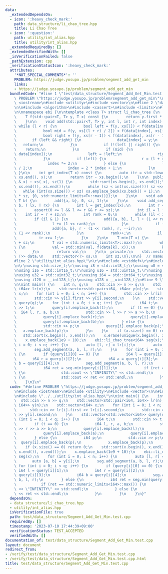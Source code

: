 ```yaml
---
data:
  _extendedDependsOn:
  - icon: ':heavy_check_mark:'
    path: data_structure/li_chao_tree.hpp
    title: Li Chao Tree
  - icon: ':question:'
    path: utility/int_alias.hpp
    title: utility/int_alias.hpp
  _extendedRequiredBy: []
  _extendedVerifiedWith: []
  _isVerificationFailed: false
  _pathExtension: cpp
  _verificationStatusIcon: ':heavy_check_mark:'
  attributes:
    '*NOT_SPECIAL_COMMENTS*': ''
    PROBLEM: https://judge.yosupo.jp/problem/segment_add_get_min
    links:
    - https://judge.yosupo.jp/problem/segment_add_get_min
  bundledCode: "#line 1 \"test/data_structure/Segment_Add_Get_Min.test.cpp\"\n#define\
    \ PROBLEM \"https://judge.yosupo.jp/problem/segment_add_get_min\"\n\n#include\
    \ <iostream>\n#include <utility>\n#include <vector>\n\n#line 2 \"data_structure/li_chao_tree.hpp\"\
    \n\n#include <algorithm>\n#include <cassert>\n#include <limits>\n#line 8 \"data_structure/li_chao_tree.hpp\"\
    \n\nnamespace ebi {\n\ntemplate <class T> struct li_chao_tree {\n  private:\n\
    \    T f(std::pair<T, T> y, T x) const {\n        return y.first * x + y.second;\n\
    \    }\n\n    void add(std::pair<T, T> y, int l, int r, int index) {\n       \
    \ while (l < r) {\n            bool left = f(y, xs[l]) < f(data[index], xs[l]);\n\
    \            bool mid = f(y, xs[(l + r) / 2]) < f(data[index], xs[(l + r) / 2]);\n\
    \            bool right = f(y, xs[r - 1]) < f(data[index], xs[r - 1]);\n     \
    \       if (left && right) {\n                data[index] = y;\n             \
    \   return;\n            }\n            if (!(left || right)) {\n            \
    \    return;\n            }\n            if (mid) {\n                std::swap(y,\
    \ data[index]);\n                left = !left;\n                right = !right;\n\
    \            }\n            if (left) {\n                r = (l + r) / 2;\n  \
    \              index *= 2;\n            } else {\n                l = (l + r)\
    \ / 2;\n                index = 2 * index + 1;\n            }\n        }\n   \
    \ }\n\n    int get_index(T x) const {\n        auto itr = std::lower_bound(xs.begin(),\
    \ xs.end(), x);\n        return itr - xs.begin();\n    }\n\n  public:\n    li_chao_tree(std::vector<T>\
    \ &_x) : xs(_x), sz(1) {\n        std::sort(xs.begin(), xs.end());\n        xs.erase(std::unique(xs.begin(),\
    \ xs.end()), xs.end());\n        while (sz < int(xs.size())) sz <<= 1;\n     \
    \   while (int(xs.size()) < sz) xs.emplace_back(xs.back() + 1);\n        data.assign(2\
    \ * sz, {0, std::numeric_limits<T>::max()});\n    }\n\n    void add_line(T a,\
    \ T b) {\n        add({a, b}, 0, sz, 1);\n    }\n\n    void add_segment(T a, T\
    \ b, T lx, T rx) {\n        int l = get_index(lx);\n        int r = get_index(rx);\n\
    \        assert(0 <= l && l <= r && r <= sz);\n        int il = l + sz;\n    \
    \    int ir = r + sz;\n        int rank = 0;\n        while (il < ir) {\n    \
    \        if (il & 1) {\n                add({a, b}, l, l + (1 << rank), il++);\n\
    \                l += (1 << rank);\n            }\n            if (ir & 1) {\n\
    \                add({a, b}, r - (1 << rank), r, --ir);\n                r -=\
    \ (1 << rank);\n            }\n            rank++;\n            il >>= 1;\n  \
    \          ir >>= 1;\n        }\n    }\n\n    T min(T x) {\n        int k = get_index(x)\
    \ + sz;\n        T val = std::numeric_limits<T>::max();\n        while (k > 0)\
    \ {\n            val = std::min(val, f(data[k], x));\n            k >>= 1;\n \
    \       }\n        return val;\n    }\n\n  private:\n    std::vector<std::pair<T,\
    \ T>> data;\n    std::vector<T> xs;\n    int sz;\n};\n\n}  // namespace ebi\n\
    #line 2 \"utility/int_alias.hpp\"\n\r\n#include <cstddef>\r\n#include <cstdint>\r\
    \n\r\nusing std::size_t;\r\nusing i8 = std::int8_t;\r\nusing u8 = std::uint8_t;\r\
    \nusing i16 = std::int16_t;\r\nusing u16 = std::uint16_t;\r\nusing i32 = std::int32_t;\r\
    \nusing u32 = std::uint32_t;\r\nusing i64 = std::int64_t;\r\nusing u64 = std::uint64_t;\r\
    \nusing i128 = __int128_t;\r\nusing u128 = __uint128_t;\n#line 9 \"test/data_structure/Segment_Add_Get_Min.test.cpp\"\
    \n\nint main() {\n    int n, q;\n    std::cin >> n >> q;\n    std::vector<std::pair<i64,\
    \ i64>> lr(n);\n    std::vector<std::pair<i64, i64>> y(n);\n    std::vector<i64>\
    \ x;\n    for (int i = 0; i < n; i++) {\n        std::cin >> lr[i].first >> lr[i].second;\n\
    \        std::cin >> y[i].first >> y[i].second;\n    }\n    std::vector<std::vector<i64>>\
    \ query(q);\n    for (int i = 0; i < q; i++) {\n        i64 t;\n        std::cin\
    \ >> t;\n        query[i].emplace_back(t);\n        if (t == 0) {\n          \
    \  i64 l, r, a, b;\n            std::cin >> l >> r >> a >> b;\n            query[i].emplace_back(l);\n\
    \            query[i].emplace_back(r);\n            query[i].emplace_back(a);\n\
    \            query[i].emplace_back(b);\n        } else {\n            i64 p;\n\
    \            std::cin >> p;\n            query[i].emplace_back(p);\n         \
    \   x.emplace_back(p);\n        }\n    }\n    if (x.size() == 0) return 0;\n \
    \   std::sort(x.begin(), x.end());\n    x.erase(unique(x.begin(), x.end()), x.end());\n\
    \    x.emplace_back(1e9 + 10);\n    ebi::li_chao_tree<i64> seg(x);\n    for (int\
    \ i = 0; i < n; i++) {\n        auto [l, r] = lr[i];\n        auto [a, b] = y[i];\n\
    \        seg.add_segment(a, b, l, r);\n    }\n    for (int i = 0; i < q; i++)\
    \ {\n        if (query[i][0] == 0) {\n            i64 l = query[i][1];\n     \
    \       i64 r = query[i][2];\n            i64 a = query[i][3];\n            i64\
    \ b = query[i][4];\n            seg.add_segment(a, b, l, r);\n        } else {\n\
    \            i64 ret = seg.min(query[i][1]);\n            if (ret == std::numeric_limits<i64>::max())\
    \ {\n                std::cout << \"INFINITY\" << std::endl;\n            } else\
    \ {\n                std::cout << ret << std::endl;\n            }\n        }\n\
    \    }\n}\n"
  code: "#define PROBLEM \"https://judge.yosupo.jp/problem/segment_add_get_min\"\n\
    \n#include <iostream>\n#include <utility>\n#include <vector>\n\n#include \"../../data_structure/li_chao_tree.hpp\"\
    \n#include \"../../utility/int_alias.hpp\"\n\nint main() {\n    int n, q;\n  \
    \  std::cin >> n >> q;\n    std::vector<std::pair<i64, i64>> lr(n);\n    std::vector<std::pair<i64,\
    \ i64>> y(n);\n    std::vector<i64> x;\n    for (int i = 0; i < n; i++) {\n  \
    \      std::cin >> lr[i].first >> lr[i].second;\n        std::cin >> y[i].first\
    \ >> y[i].second;\n    }\n    std::vector<std::vector<i64>> query(q);\n    for\
    \ (int i = 0; i < q; i++) {\n        i64 t;\n        std::cin >> t;\n        query[i].emplace_back(t);\n\
    \        if (t == 0) {\n            i64 l, r, a, b;\n            std::cin >> l\
    \ >> r >> a >> b;\n            query[i].emplace_back(l);\n            query[i].emplace_back(r);\n\
    \            query[i].emplace_back(a);\n            query[i].emplace_back(b);\n\
    \        } else {\n            i64 p;\n            std::cin >> p;\n          \
    \  query[i].emplace_back(p);\n            x.emplace_back(p);\n        }\n    }\n\
    \    if (x.size() == 0) return 0;\n    std::sort(x.begin(), x.end());\n    x.erase(unique(x.begin(),\
    \ x.end()), x.end());\n    x.emplace_back(1e9 + 10);\n    ebi::li_chao_tree<i64>\
    \ seg(x);\n    for (int i = 0; i < n; i++) {\n        auto [l, r] = lr[i];\n \
    \       auto [a, b] = y[i];\n        seg.add_segment(a, b, l, r);\n    }\n   \
    \ for (int i = 0; i < q; i++) {\n        if (query[i][0] == 0) {\n           \
    \ i64 l = query[i][1];\n            i64 r = query[i][2];\n            i64 a =\
    \ query[i][3];\n            i64 b = query[i][4];\n            seg.add_segment(a,\
    \ b, l, r);\n        } else {\n            i64 ret = seg.min(query[i][1]);\n \
    \           if (ret == std::numeric_limits<i64>::max()) {\n                std::cout\
    \ << \"INFINITY\" << std::endl;\n            } else {\n                std::cout\
    \ << ret << std::endl;\n            }\n        }\n    }\n}"
  dependsOn:
  - data_structure/li_chao_tree.hpp
  - utility/int_alias.hpp
  isVerificationFile: true
  path: test/data_structure/Segment_Add_Get_Min.test.cpp
  requiredBy: []
  timestamp: '2023-07-10 17:44:39+09:00'
  verificationStatus: TEST_ACCEPTED
  verifiedWith: []
documentation_of: test/data_structure/Segment_Add_Get_Min.test.cpp
layout: document
redirect_from:
- /verify/test/data_structure/Segment_Add_Get_Min.test.cpp
- /verify/test/data_structure/Segment_Add_Get_Min.test.cpp.html
title: test/data_structure/Segment_Add_Get_Min.test.cpp
---
```

